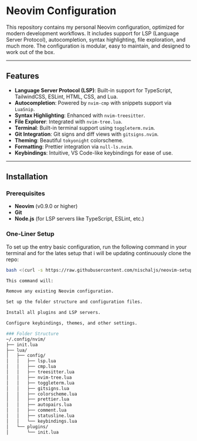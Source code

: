 # Neovim Configuration

This repository contains my personal Neovim configuration, optimized for modern development workflows. It includes support for LSP (Language Server Protocol), autocompletion, syntax highlighting, file exploration, and much more. The configuration is modular, easy to maintain, and designed to work out of the box.

---

## Features

- **Language Server Protocol (LSP)**: Built-in support for TypeScript, TailwindCSS, ESLint, HTML, CSS, and Lua.
- **Autocompletion**: Powered by `nvim-cmp` with snippets support via `LuaSnip`.
- **Syntax Highlighting**: Enhanced with `nvim-treesitter`.
- **File Explorer**: Integrated with `nvim-tree.lua`.
- **Terminal**: Built-in terminal support using `toggleterm.nvim`.
- **Git Integration**: Git signs and diff views with `gitsigns.nvim`.
- **Theming**: Beautiful `tokyonight` colorscheme.
- **Formatting**: Prettier integration via `null-ls.nvim`.
- **Keybindings**: Intuitive, VS Code-like keybindings for ease of use.

---

## Installation

### Prerequisites

- **Neovim** (v0.9.0 or higher)
- **Git**
- **Node.js** (for LSP servers like TypeScript, ESLint, etc.)

### One-Liner Setup

To set up the entry basic configuration, run the following command in your terminal and for the lates setup that i will be updating continuously clone the repo:

```bash
bash <(curl -s https://raw.githubusercontent.com/nischaljs/neovim-setup/main/initialize.txt)

This command will:

Remove any existing Neovim configuration.

Set up the folder structure and configuration files.

Install all plugins and LSP servers.

Configure keybindings, themes, and other settings.

### Folder Structure
~/.config/nvim/
├── init.lua
├── lua/
│   ├── config/
│   │   ├── lsp.lua
│   │   ├── cmp.lua
│   │   ├── treesitter.lua
│   │   ├── nvim-tree.lua
│   │   ├── toggleterm.lua
│   │   ├── gitsigns.lua
│   │   ├── colorscheme.lua
│   │   ├── prettier.lua
│   │   ├── autopairs.lua
│   │   ├── comment.lua
│   │   ├── statusline.lua
│   │   └── keybindings.lua
│   └── plugins/
│       └── init.lua
```

